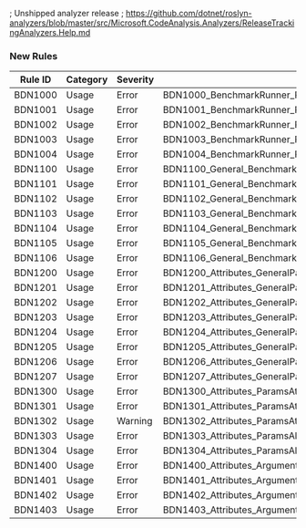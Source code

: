 ﻿; Unshipped analyzer release
; https://github.com/dotnet/roslyn-analyzers/blob/master/src/Microsoft.CodeAnalysis.Analyzers/ReleaseTrackingAnalyzers.Help.md

### New Rules

Rule ID  | Category | Severity | Notes
---------|----------|----------|--------------------
BDN1000  |  Usage   | Error	   | BDN1000_BenchmarkRunner_Run_TypeArgumentClassMissingBenchmarkMethods
BDN1001  |  Usage   | Error	   | BDN1001_BenchmarkRunner_Run_TypeArgumentClassMustBePublic
BDN1002  |  Usage   | Error	   | BDN1002_BenchmarkRunner_Run_TypeArgumentClassMustBeUnsealed
BDN1003  |  Usage   | Error	   | BDN1003_BenchmarkRunner_Run_TypeArgumentClassMustBeNonAbstract
BDN1004  |  Usage   | Error	   | BDN1004_BenchmarkRunner_Run_GenericTypeArgumentClassMustBeAnnotatedWithAGenericTypeArgumentsAttribute
BDN1100  |  Usage   | Error	   | BDN1100_General_BenchmarkClass_ClassWithGenericTypeArgumentsAttributeMustBeNonAbstract
BDN1101  |  Usage   | Error	   | BDN1101_General_BenchmarkClass_ClassWithGenericTypeArgumentsAttributeMustBeGeneric
BDN1102  |  Usage   | Error	   | BDN1102_General_BenchmarkClass_GenericTypeArgumentsAttributeMustHaveMatchingTypeParameterCount
BDN1103  |  Usage   | Error	   | BDN1103_General_BenchmarkClass_MethodMustBePublic
BDN1104  |  Usage   | Error	   | BDN1104_General_BenchmarkClass_MethodMustBeNonGeneric
BDN1105  |  Usage   | Error	   | BDN1105_General_BenchmarkClass_ClassMustBeNonStatic
BDN1106  |  Usage   | Error	   | BDN1106_General_BenchmarkClass_OnlyOneMethodCanBeBaseline
BDN1200  |  Usage   | Error	   | BDN1200_Attributes_GeneralParameterAttributes_MutuallyExclusiveOnField
BDN1201  |  Usage   | Error	   | BDN1201_Attributes_GeneralParameterAttributes_MutuallyExclusiveOnProperty
BDN1202  |  Usage   | Error	   | BDN1202_Attributes_GeneralParameterAttributes_FieldMustBePublic
BDN1203  |  Usage   | Error	   | BDN1203_Attributes_GeneralParameterAttributes_PropertyMustBePublic
BDN1204  |  Usage   | Error	   | BDN1204_Attributes_GeneralParameterAttributes_NotValidOnReadonlyField
BDN1205  |  Usage   | Error	   | BDN1205_Attributes_GeneralParameterAttributes_NotValidOnConstantField
BDN1206  |  Usage   | Error	   | BDN1206_Attributes_GeneralParameterAttributes_PropertyCannotBeInitOnly
BDN1207  |  Usage   | Error	   | BDN1207_Attributes_GeneralParameterAttributes_PropertyMustHavePublicSetter
BDN1300  |  Usage   | Error	   | BDN1300_Attributes_ParamsAttribute_MustHaveValues
BDN1301  |  Usage   | Error	   | BDN1301_Attributes_ParamsAttribute_UnexpectedValueType
BDN1302  |  Usage   | Warning  | BDN1302_Attributes_ParamsAttribute_UnnecessarySingleValuePassedToAttribute
BDN1303  |  Usage   | Error	   | BDN1303_Attributes_ParamsAllValuesAttribute_NotAllowedOnFlagsEnumPropertyOrFieldType
BDN1304  |  Usage   | Error	   | BDN1304_Attributes_ParamsAllValues_PropertyOrFieldTypeMustBeEnumOrBool
BDN1400  |  Usage   | Error	   | BDN1400_Attributes_ArgumentsAttribute_RequiresBenchmarkAttribute
BDN1401  |  Usage   | Error	   | BDN1401_Attributes_ArgumentsAttribute_MethodWithoutAttributeMustHaveNoParameters
BDN1402  |  Usage   | Error	   | BDN1402_Attributes_ArgumentsAttribute_MustHaveMatchingValueCount
BDN1403  |  Usage   | Error	   | BDN1403_Attributes_ArgumentsAttribute_MustHaveMatchingValueType
